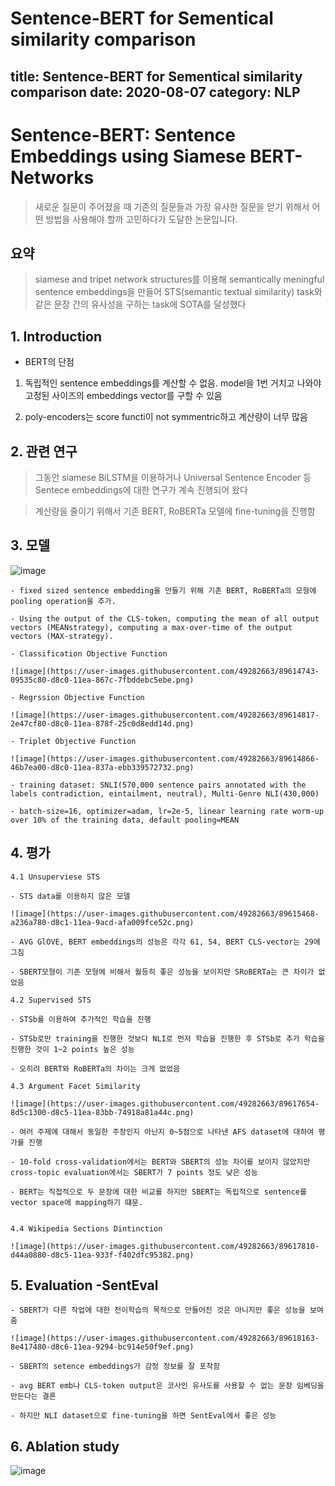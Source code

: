 Sentence-BERT for Sementical similarity comparison
===============================================
title: Sentence-BERT for Sementical similarity comparison
date: 2020-08-07
category: NLP
------------------------------------------------
# Sentence-BERT: Sentence Embeddings using Siamese BERT-Networks

> 새로운 질문이 주어졌을 때 기존의 질문들과 가장 유사한 질문을 얻기 위해서 어떤 방법을 사용해야 할까 고민하다가 도달한 논문입니다.

## 요약

> siamese and tripet network structures를 이용해 semantically meningful sentence embeddings을 만들어 
STS(semantic textual similarity) task와 같은 문장 간의 유사성을 구하는 task에 SOTA를 달성했다



## 1. Introduction

- BERT의 단점

1) 독립적인 sentence embeddings를 계산할 수 없음. model을 1번 거치고 나와야 고정된 사이즈의 embeddings vector를 구할 수 있음

2) poly-encoders는 score functi이 not symmentric하고 계산량이 너무 많음

## 2. 관련 연구

> 그동안 siamese BiLSTM을 이용하거나 Universal Sentence Encoder 등 Sentece embeddings에 대한 연구가 계속 진행되어 왔다

> 계산량을 줄이기 위해서 기존 BERT, RoBERTa 모델에 fine-tuning을 진행함

## 3. 모델

![image](https://user-images.githubusercontent.com/49282663/89614159-d3fa3f00-d8be-11ea-8a90-9ab25052371b.png)

    - fixed sized sentence embedding을 만들기 위해 기존 BERT, RoBERTa의 모형에 pooling operation을 추가.

    - Using the output of the CLS-token, computing the mean of all output vectors (MEANstrategy), computing a max-over-time of the output vectors (MAX-strategy).
    
    - Classification Objective Function
    
    ![image](https://user-images.githubusercontent.com/49282663/89614743-09535c80-d8c0-11ea-867c-7fbddebc5ebe.png)

    - Regrssion Objective Function
    
    ![image](https://user-images.githubusercontent.com/49282663/89614817-2e47cf80-d8c0-11ea-878f-25c0d8edd14d.png)

    - Triplet Objective Function
    
    ![image](https://user-images.githubusercontent.com/49282663/89614866-46b7ea00-d8c0-11ea-837a-ebb339572732.png)

    - training dataset: SNLI(570,000 sentence pairs annotated with the labels contradiction, eintailment, neutral), Multi-Genre NLI(430,000)
    
    - batch-size=16, optimizer=adam, lr=2e-5, linear learning rate worm-up over 10% of the training data, default pooling=MEAN

## 4. 평가

    4.1 Unsuperviese STS
    
    - STS data를 이용하지 않은 모델
   
    ![image](https://user-images.githubusercontent.com/49282663/89615468-a236a780-d8c1-11ea-9acd-afa009fce52c.png)

    - AVG GlOVE, BERT embeddings의 성능은 각각 61, 54, BERT CLS-vector는 29에 그침

    - SBERT모형이 기존 모형에 비해서 월등히 좋은 성능을 보이지만 SRoBERTa는 큰 차이가 없었음
    
    4.2 Supervised STS
    
    - STSb를 이용하여 추가적인 학습을 진행
    
    - STSb로만 training을 진행한 것보다 NLI로 먼저 학습을 진행한 후 STSb로 추가 학습을 진행한 것이 1~2 points 높은 성능
    
    - 오히려 BERT와 RoBERTa의 차이는 크게 없었음
    
    4.3 Argument Facet Similarity
    
    ![image](https://user-images.githubusercontent.com/49282663/89617654-8d5c1300-d8c5-11ea-83bb-74918a81a44c.png)
    
    - 여러 주제에 대해서 동일한 주장인지 아닌지 0~5점으로 나타낸 AFS dataset에 대하여 평가를 진행
    
    - 10-fold cross-validation에서는 BERT와 SBERT의 성능 차이를 보이지 않았지만 cross-topic evaluation에서는 SBERT가 7 points 정도 낮은 성능

    - BERT는 직접적으로 두 문장에 대한 비교를 하지만 SBERT는 독립적으로 sentence를 vector space에 mapping하기 떄문. 
    
    
    4.4 Wikipedia Sections Dintinction
    
    ![image](https://user-images.githubusercontent.com/49282663/89617810-d44a0880-d8c5-11ea-933f-f402dfc95382.png)


## 5. Evaluation -SentEval

    - SBERT가 다른 작업에 대한 전이학습의 목적으로 만들어진 것은 아니지만 좋은 성능을 보여줌
    
    ![image](https://user-images.githubusercontent.com/49282663/89618163-8e417480-d8c6-11ea-9294-bc914e50f9ef.png)

    - SBERT의 setence embeddings가 감정 정보를 잘 포착함

    - avg BERT emb나 CLS-token output은 코사인 유사도를 사용할 수 없는 문장 임베딩을 만든다는 결론

    - 하지만 NLI dataset으로 fine-tuning을 하면 SentEval에서 좋은 성능


## 6. Ablation study

![image](https://user-images.githubusercontent.com/49282663/89615170-effee000-d8c0-11ea-8872-6d43f674c5cb.png)

    
    
    
    
    
    
    
    
